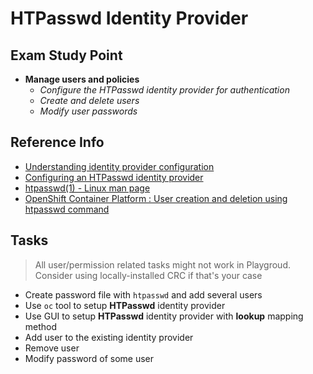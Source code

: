 # HTPasswd Identity Provider

## Exam Study Point

* **Manage users and policies**
    * _Configure the HTPasswd identity provider for authentication_
    * _Create and delete users_
    * _Modify user passwords_


## Reference Info

* [Understanding identity provider configuration](https://docs.openshift.com/container-platform/4.2/authentication/understanding-identity-provider.html)
* [Configuring an HTPasswd identity provider](https://docs.openshift.com/container-platform/4.2/authentication/identity_providers/configuring-htpasswd-identity-provider.html)
* [htpasswd(1) - Linux man page](https://linux.die.net/man/1/htpasswd)
* [OpenShift Container Platform : User creation and deletion using htpasswd command](https://www.thegeekdiary.com/openshift-container-platform-user-creation-and-deletion-using-htpasswd-command/)

## Tasks

> All user/permission related tasks might not work in Playgroud. Consider using
    locally-installed CRC if that's your case

* Create password file with `htpasswd` and add several users
* Use `oc` tool to setup **HTPasswd** identity provider
* Use GUI to setup **HTPasswd** identity provider with **lookup** mapping method
* Add user to the existing identity provider
* Remove user
* Modify password of some user
